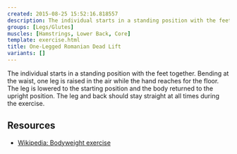 ```yaml
---
created: 2015-08-25 15:52:16.818557
description: The individual starts in a standing position with the feet together.
groups: [Legs/Glutes]
muscles: [Hamstrings, Lower Back, Core]
template: exercise.html
title: One-Legged Romanian Dead Lift
variants: []
---
```

The individual starts in a standing position with the feet together. Bending at the waist, one leg is raised in the air while the hand reaches for the floor. The leg is lowered to the starting position and the body returned to the upright position. The leg and back should stay straight at all times during the exercise.

## Resources

* [Wikipedia: Bodyweight exercise](https://en.wikipedia.org/wiki/Bodyweight_exercise)